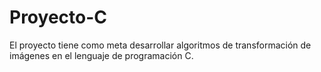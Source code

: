 # Proyecto-C
El proyecto tiene como meta desarrollar algoritmos de transformación de imágenes en el lenguaje de programación C. 
